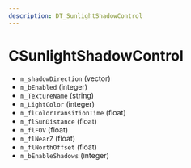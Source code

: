 ```yaml
---
description: DT_SunlightShadowControl
---
```


# CSunlightShadowControl


* `m_shadowDirection` (vector)
* `m_bEnabled` (integer)
* `m_TextureName` (string)
* `m_LightColor` (integer)
* `m_flColorTransitionTime` (float)
* `m_flSunDistance` (float)
* `m_flFOV` (float)
* `m_flNearZ` (float)
* `m_flNorthOffset` (float)
* `m_bEnableShadows` (integer)